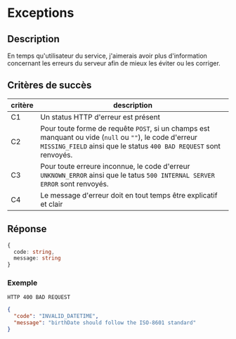 # Exceptions

## Description

En temps qu'utilisateur du service, j'aimerais avoir plus d'information concernant les erreurs du serveur afin de mieux les éviter ou les corriger.

## Critères de succès

| critère | description                                                                                                                                                                   |
| ------- | ----------------------------------------------------------------------------------------------------------------------------------------------------------------------------- |
| C1      | Un status HTTP d'erreur est présent                                                                                                                                           |
| C2      | Pour toute forme de requête `POST`, si un champs est manquant ou vide (`null` ou `""`), le code d'erreur `MISSING_FIELD` ainsi que le status `400 BAD REQUEST` sont renvoyés. |
| C3      | Pour toute erreure inconnue, le code d'erreur `UNKNOWN_ERROR` ainsi que le tatus `500 INTERNAL SERVER ERROR` sont renvoyés.                                                   |
| C4      | Le message d'erreur doit en tout temps être explicatif et clair                                                                                                               |

## Réponse

```ts
{
  code: string,
  message: string
}
```

### Exemple

`HTTP 400 BAD REQUEST`

```json
{
  "code": "INVALID_DATETIME",
  "message": "birthDate should follow the ISO-8601 standard"
}
```
